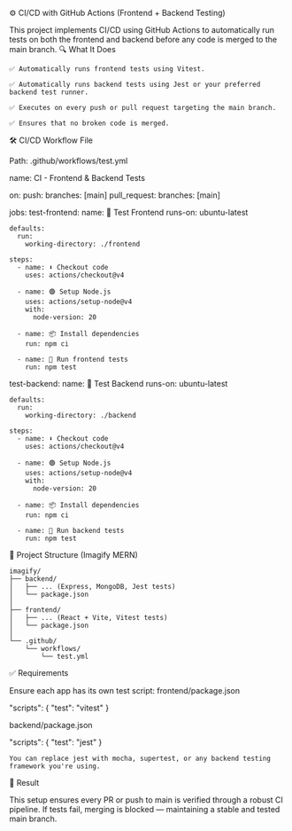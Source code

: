 ⚙️ CI/CD with GitHub Actions (Frontend + Backend Testing)

This project implements CI/CD using GitHub Actions to automatically run tests on both the frontend and backend before any code is merged to the main branch.
🔍 What It Does

    ✅ Automatically runs frontend tests using Vitest.

    ✅ Automatically runs backend tests using Jest or your preferred backend test runner.

    ✅ Executes on every push or pull request targeting the main branch.

    ✅ Ensures that no broken code is merged.

🛠️ CI/CD Workflow File

Path: .github/workflows/test.yml

name: CI - Frontend & Backend Tests

on:
  push:
    branches: [main]
  pull_request:
    branches: [main]

jobs:
  test-frontend:
    name: 🔧 Test Frontend
    runs-on: ubuntu-latest

    defaults:
      run:
        working-directory: ./frontend

    steps:
      - name: ⬇️ Checkout code
        uses: actions/checkout@v4

      - name: 🟢 Setup Node.js
        uses: actions/setup-node@v4
        with:
          node-version: 20

      - name: 📦 Install dependencies
        run: npm ci

      - name: 🧪 Run frontend tests
        run: npm test

  test-backend:
    name: 🔧 Test Backend
    runs-on: ubuntu-latest

    defaults:
      run:
        working-directory: ./backend

    steps:
      - name: ⬇️ Checkout code
        uses: actions/checkout@v4

      - name: 🟢 Setup Node.js
        uses: actions/setup-node@v4
        with:
          node-version: 20

      - name: 📦 Install dependencies
        run: npm ci

      - name: 🧪 Run backend tests
        run: npm test

📁 Project Structure (Imagify MERN)

```
imagify/
├── backend/
│   ├── ... (Express, MongoDB, Jest tests)
│   └── package.json
│
├── frontend/
│   ├── ... (React + Vite, Vitest tests)
│   └── package.json
│
└── .github/
    └── workflows/
        └── test.yml
```

✅ Requirements

Ensure each app has its own test script:
frontend/package.json

"scripts": {
  "test": "vitest"
}

backend/package.json

"scripts": {
  "test": "jest"
}

    You can replace jest with mocha, supertest, or any backend testing framework you're using.

🧪 Result

This setup ensures every PR or push to main is verified through a robust CI pipeline. If tests fail, merging is blocked — maintaining a stable and tested main branch.
